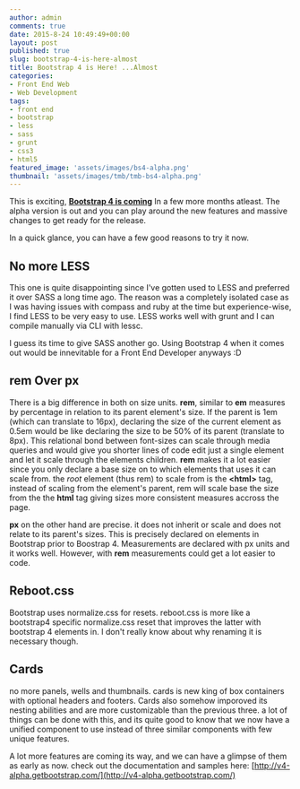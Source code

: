 ```yaml
---
author: admin
comments: true
date: 2015-8-24 10:49:49+00:00
layout: post
published: true
slug: bootstrap-4-is-here-almost
title: Bootstrap 4 is Here! ...Almost
categories:
- Front End Web
- Web Development
tags:
- front end
- bootstrap
- less
- sass
- grunt
- css3
- html5
featured_image: 'assets/images/bs4-alpha.png'
thumbnail: 'assets/images/tmb/tmb-bs4-alpha.png'
---
```



This is exciting, [**Bootstrap 4 is coming**](http://blog.getbootstrap.com/2015/08/19/bootstrap-4-alpha/) In a few more months atleast. The alpha version is out and you can play around the new features and massive changes to get ready for the release. 

In a quick glance, you can have a few good reasons to try it now.

No more LESS
---

This one is quite disappointing since I've gotten used to LESS and preferred it over SASS a long time ago. The reason was a completely isolated case as I was having issues with compass and ruby at the time but experience-wise, I find LESS to be very easy to use. LESS works well with grunt and I can compile manually via CLI with lessc.

I guess its time to give SASS another go. Using Bootstrap 4 when it comes out would be innevitable for a Front End Developer anyways :D


rem Over px
---

There is a big difference in both on size units. **rem**, similar to **em** measures by percentage in relation to its parent element's size. If the parent is 1em (which can translate to 16px), declaring the size of the current element as 0.5em would be like declaring the size to be 50% of its parent (translate to 8px). This relational bond between font-sizes can scale through media queries and would give you shorter lines of code edit just a single element and let it scale through the elements children. **rem** makes it a lot easier since you only declare a base size on to which elements that uses it can scale from. the *root* element (thus rem) to scale from is the **\<html\>** tag, instead of scaling from the element's parent, rem will scale base the size from the the **html** tag giving sizes more consistent measures accross the page.

**px** on the other hand are precise. it does not inherit or scale and does not relate to its parent's sizes. This is precisely declared on elements in Bootstrap prior to Boostrap 4. Measurements are declared with px units and it works well. However, with **rem** measurements could get a lot easier to code.


Reboot.css
---

Bootstrap uses normalize.css for resets. reboot.css is more like a bootstrap4 specific normalize.css reset that improves the latter with bootstrap 4 elements in. I don't really know about why renaming it is necessary though.


Cards
---
no more panels, wells and thumbnails. cards is new king of box containers with optional headers and footers. Cards also somehow imporoved its nesting abilities and are more customizable than the previous three. a lot of things can be done with this, and its quite good to know that we now have a unified component to use instead of three similar components with few unique features.


A lot more features are coming its way, and we can have a glimpse of them as early as now. check out the documentation and samples here: [http://v4-alpha.getbootstrap.com/](http://v4-alpha.getbootstrap.com/)
